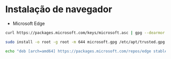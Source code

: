 # Instalação de navegador

- Microsoft Edge
```bash
curl https://packages.microsoft.com/keys/microsoft.asc | gpg --dearmor > /tmp/microsoft.gpg
```
```bash
sudo install -o root -g root -m 644 microsoft.gpg /etc/apt/trusted.gpg.d/
```
```bash
echo "deb [arch=amd64] https://packages.microsoft.com/repos/edge stable main" | sudo tee /etc/apt/sources.list.d/microsoft-edge-dev.list > /dev/null
```
